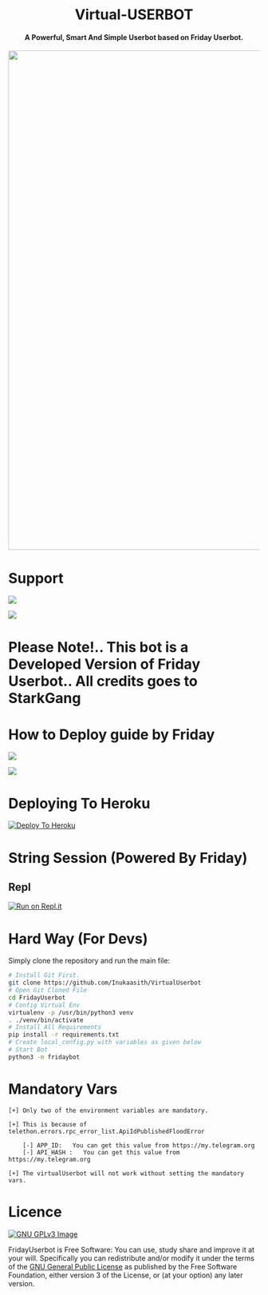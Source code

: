 <h1 align="center"><b>Virtual-USERBOT  </b></h1>
<h4 align="center">A Powerful, Smart And Simple Userbot based on Friday Userbot.</h4>



<p align="center"><a href="https://t.me/InfinityJE"><img src="https://telegra.ph/file/b1922e21e94ba5a7a19d0.jpg" width="1000"></a></p> 





# Support

<a href="https://t.me/InfinityJE"><img src="https://img.shields.io/badge/Join-Telegram%20Channel-red.svg?logo=Telegram"></a>

<a href="https://t.me/InfJE"><img src="https://img.shields.io/badge/Join-Telegram%20Group-blue.svg?logo=telegram"></a>






# Please Note!.. This bot is a Developed Version of Friday Userbot.. All credits goes to StarkGang
# How to Deploy guide by Friday
<a href="https://youtu.be/xfHcm_e92eQ"><img src="https://img.shields.io/badge/How%20To-Deploy-red.svg?logo=Youtube"></a>

<a href="https://app.gitbook.com/@starkgangz/s/fridayuserbot/"><img src="https://img.shields.io/badge/Read%20More-GitBook-red.svg"></a>





# Deploying To Heroku

[![Deploy To Heroku](https://www.herokucdn.com/deploy/button.svg)](https://heroku.com/deploy?template=https://github.com/StarkGang/FridayUserbot)








# String Session (Powered By Friday)
## Repl

[![Run on Repl.it](https://repl.it/badge/github/STARKGANG/friday)](https://friday.midhunkm1294.repl.run)




# Hard Way (For Devs)

Simply clone the repository and run the main file:
```sh
# Install Git First.
git clone https://github.com/Inukaasith/VirtualUserbot
# Open Git Cloned File
cd FridayUserbot
# Config Virtual Env
virtualenv -p /usr/bin/python3 venv
. ./venv/bin/activate
# Install All Requirements 
pip install -r requirements.txt
# Create local_config.py with variables as given below
# Start Bot 
python3 -m fridaybot
```








# Mandatory Vars
```
[+] Only two of the environment variables are mandatory.

[+] This is because of telethon.errors.rpc_error_list.ApiIdPublishedFloodError

    [-] APP_ID:   You can get this value from https://my.telegram.org
    [-] API_HASH :   You can get this value from https://my.telegram.org
    
[+] The virtualUserbot will not work without setting the mandatory vars.
```






# Licence
[![GNU GPLv3 Image](https://www.gnu.org/graphics/gplv3-127x51.png)](http://www.gnu.org/licenses/gpl-3.0.en.html)  

FridayUserbot is Free Software: You can use, study share and improve it at your
will. Specifically you can redistribute and/or modify it under the terms of the
[GNU General Public License](https://www.gnu.org/licenses/gpl.html) as
published by the Free Software Foundation, either version 3 of the License, or
(at your option) any later version. 

